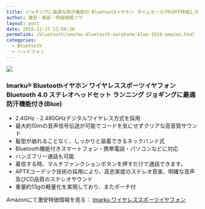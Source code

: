 ```yaml
---
title: ジョギングに最適な防汗機能付 Bluetoothイヤホン タイムセール79%OFF特価1,919円！送料無料！
author: 激安・格安・特価情報ツウ
layout: post
date: 2015-12-27 11:50:10
permalink: /bluetooth/imarku-bluetooth-earphone-blue-1919-amazon.html
categories:
  - Bluetooth
  - ヘッドフォン
---
```

<div class="img-bg2 img_L">
  <a rel="nofollow" href="http://www.amazon.co.jp/gp/product/B00VUHH9XI/ref=as_li_qf_sp_asin_il?ie=UTF8&camp=247&creative=1211&creativeASIN=B00VUHH9XI&linkCode=as2&tag=tokkajohotsu-22"><img border="0" src="http://ws-fe.amazon-adsystem.com/widgets/q?_encoding=UTF8&ASIN=B00VUHH9XI&Format=_SL250_&ID=AsinImage&MarketPlace=JP&ServiceVersion=20070822&WS=1&tag=tokkajohotsu-22" ></a><img src="http://ir-jp.amazon-adsystem.com/e/ir?t=tokkajohotsu-22&l=as2&o=9&a=B00VUHH9XI" width="1" height="1" border="0" alt="" style="border:none !important; margin:0px !important;" />
</div>

### Imarku® Bluetoothイヤホン ワイヤレススポーツイヤフォン Bluetooth 4.0 ステレオヘッドセット ランニング ジョギングに最適 防汗機能付き(Blue)
<!--more-->

* 2.4GHz - 2.480GHzデジタルワイヤレス方式を採用
* 最大約10ｍの音声信号伝送が可能でコードを気にせずクリアな高音質サウンド
* 髪型が崩れることなく、しっかりと装着できるネックバンド式
* Bluetooth機能付きスマートフォン・携帯電話・パソコンなどに対応
* ハンズフリー通話も可能
* 着信する時、マルチファンクションボタンを押すだけで通話できます。
* APTXコーデック技術の採用により、高忠実度のステレオ音楽、明確な音声及びCD品質のステレオサウンド
* 重量約13gの軽量化を実現しており、またポーチ付

Amazonにて激安特価情報を見る： <a href="http://www.amazon.co.jp/gp/product/B00VUHH9XI/ref=as_li_qf_sp_asin_il?ie=UTF8&camp=247&creative=1211&creativeASIN=B00VUHH9XI&linkCode=as2&tag=tokkajohotsu-22" target="_blank"><span class="fs150p">Imarku ワイヤレススポーツイヤフォン</span></a>